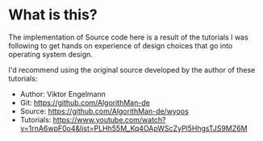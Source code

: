 # What is this?
The implementation of Source code here is a result of
the tutorials I was following to get hands on experience
of design choices that go into operating system design.

I'd recommend using the original source developed by
the author of these tutorials:

- Author: Viktor Engelmann
- Git: https://github.com/AlgorithMan-de
- Source: https://github.com/AlgorithMan-de/wyoos
- Tutorials: https://www.youtube.com/watch?v=1rnA6wpF0o4&list=PLHh55M_Kq4OApWScZyPl5HhgsTJS9MZ6M
